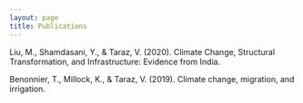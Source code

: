 ```yaml
---
layout: page
title: Publications
---
```


Liu, M., Shamdasani, Y., & Taraz, V. (2020). Climate Change, Structural Transformation, and Infrastructure: Evidence from India.

Benonnier, T., Millock, K., & Taraz, V. (2019). Climate change, migration, and irrigation.
